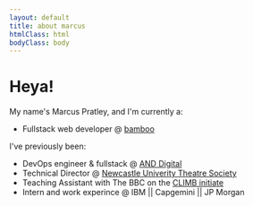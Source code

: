 ```yaml
---
layout: default
title: about marcus
htmlClass: html
bodyClass: body
---
```


# Heya!

My name's Marcus Pratley, and I'm currently a:

- Fullstack web developer @ [bamboo](https://bambooengineering.io/who-we-are/)

I've previously been:

- DevOps engineer & fullstack @ [AND Digital](https://and.digital/)
- Technical Director @ [Newcastle Univerity Theatre Society](https://nutstheatre.com/)
- Teaching Assistant with The BBC on the [CLIMB initiate](https://data.ncl.ac.uk/articles/dataset/Create_Learn_and_Inspire_with_Micro_bit_and_the_BBC_Pilot_Data/10281311/1)
- Intern and work experince @ IBM || Capgemini || JP Morgan

